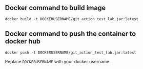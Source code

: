 ## Docker command to build image 

`docker build -t DOCKERUSERNAME/git_action_test_lab.jar:latest`

## Docker command to push the container to docker hub
`docker push -t DOCKERUSERNAME/git_action_test_lab.jar:latest`

Replace `DOCKERUSERNAME` with your docker username.

